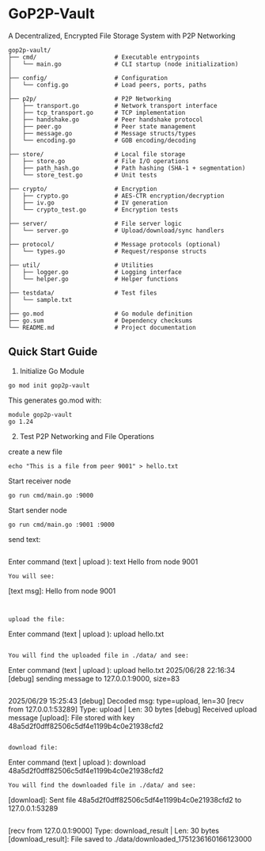 # GoP2P-Vault

A Decentralized, Encrypted File Storage System with P2P Networking

```
gop2p-vault/
├── cmd/                      # Executable entrypoints
│   └── main.go               # CLI startup (node initialization)
│
├── config/                   # Configuration
│   └── config.go             # Load peers, ports, paths
│
├── p2p/                      # P2P Networking
│   ├── transport.go          # Network transport interface
│   ├── tcp_transport.go      # TCP implementation
│   ├── handshake.go          # Peer handshake protocol
│   ├── peer.go               # Peer state management
│   ├── message.go            # Message structs/types
│   └── encoding.go           # GOB encoding/decoding
│
├── store/                    # Local file storage
│   ├── store.go              # File I/O operations
│   ├── path_hash.go          # Path hashing (SHA-1 + segmentation)
│   └── store_test.go         # Unit tests
│
├── crypto/                   # Encryption
│   ├── crypto.go             # AES-CTR encryption/decryption
│   ├── iv.go                 # IV generation
│   └── crypto_test.go        # Encryption tests
│
├── server/                   # File server logic
│   └── server.go             # Upload/download/sync handlers
│
├── protocol/                 # Message protocols (optional)
│   └── types.go              # Request/response structs
│
├── util/                     # Utilities
│   ├── logger.go             # Logging interface
│   └── helper.go             # Helper functions
│
├── testdata/                 # Test files
│   └── sample.txt
│
├── go.mod                    # Go module definition
├── go.sum                    # Dependency checksums
└── README.md                 # Project documentation
```

## Quick Start Guide
1. Initialize Go Module
```
go mod init gop2p-vault
```
This generates go.mod with:
```
module gop2p-vault
go 1.24
```

2. Test P2P Networking and File Operations

create a new file
```
echo "This is a file from peer 9001" > hello.txt
```

Start receiver node
```
go run cmd/main.go :9000
```

Start sender node
```
go run cmd/main.go :9001 :9000
```

send text:
```
```
Enter command (text <msg> | upload <file>): text Hello from node 9001
```
You will see:
```
[text msg]: Hello from node 9001
```


upload the file:
```
Enter command (text <msg> | upload <file>): upload hello.txt
```

You will find the uploaded file in ./data/ and see:
```
Enter command (text <msg> | upload <file>): upload hello.txt
2025/06/28 22:16:34 [debug] sending message to 127.0.0.1:9000, size=83
```

```
2025/06/29 15:25:43 [debug] Decoded msg: type=upload, len=30
[recv from 127.0.0.1:53289] Type: upload | Len: 30 bytes
[debug] Received upload message
[upload]: File stored with key 48a5d2f0dff82506c5df4e1199b4c0e21938cfd2
```

download file:
```
Enter command (text <msg> | upload <file>): download 48a5d2f0dff82506c5df4e1199b4c0e21938cfd2
```
You will find the downloaded file in ./data/ and see:
```
[download]: Sent file 48a5d2f0dff82506c5df4e1199b4c0e21938cfd2 to 127.0.0.1:53289
```
```
[recv from 127.0.0.1:9000] Type: download_result | Len: 30 bytes
[download_result]: File saved to ./data/downloaded_1751236160166123000
```


